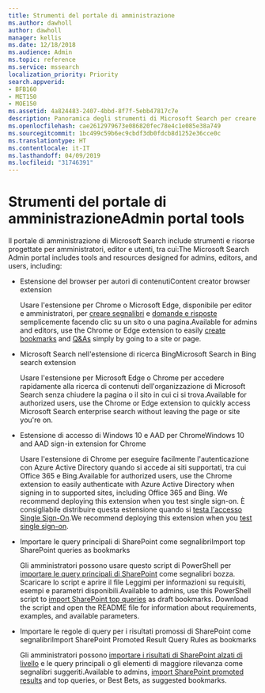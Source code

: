 ```yaml
---
title: Strumenti del portale di amministrazione
ms.author: dawholl
author: dawholl
manager: kellis
ms.date: 12/18/2018
ms.audience: Admin
ms.topic: reference
ms.service: mssearch
localization_priority: Priority
search.appverid:
- BFB160
- MET150
- MOE150
ms.assetid: 4a824483-2407-4bbd-8f7f-5ebb47817c7e
description: Panoramica degli strumenti di Microsoft Search per creare e importare risultati, accedere automaticamente e cercare ovunque
ms.openlocfilehash: cae2612979673e086820fec78e4c1e085e38a749
ms.sourcegitcommit: 1bc499c59b6ec9cbdf3db0fdcb8d1252e36cce0c
ms.translationtype: HT
ms.contentlocale: it-IT
ms.lasthandoff: 04/09/2019
ms.locfileid: "31746391"
---
```

# <a name="admin-portal-tools"></a><span data-ttu-id="e9a7d-103">Strumenti del portale di amministrazione</span><span class="sxs-lookup"><span data-stu-id="e9a7d-103">Admin portal tools</span></span>

<span data-ttu-id="e9a7d-104">Il portale di amministrazione di Microsoft Search include strumenti e risorse progettate per amministratori, editor e utenti, tra cui:</span><span class="sxs-lookup"><span data-stu-id="e9a7d-104">The Microsoft Search Admin portal includes tools and resources designed for admins, editors, and users, including:</span></span>
  
- <span data-ttu-id="e9a7d-105">Estensione del browser per autori di contenuti</span><span class="sxs-lookup"><span data-stu-id="e9a7d-105">Content creator browser extension</span></span>
    
    <span data-ttu-id="e9a7d-106">Usare l'estensione per Chrome o Microsoft Edge, disponibile per editor e amministratori, per [creare segnalibri](create-bookmarks.md) e [domande e risposte](create-qas.md) semplicemente facendo clic su un sito o una pagina.</span><span class="sxs-lookup"><span data-stu-id="e9a7d-106">Available for admins and editors, use the Chrome or Edge extension to easily [create bookmarks](create-bookmarks.md) and [Q&As](create-qas.md) simply by going to a site or page.</span></span> 
    
- <span data-ttu-id="e9a7d-107">Microsoft Search nell'estensione di ricerca Bing</span><span class="sxs-lookup"><span data-stu-id="e9a7d-107">Microsoft Search in Bing search extension</span></span>
    
    <span data-ttu-id="e9a7d-108">Usare l'estensione per Microsoft Edge o Chrome per accedere rapidamente alla ricerca di contenuti dell'organizzazione di Microsoft Search senza chiudere la pagina o il sito in cui ci si trova.</span><span class="sxs-lookup"><span data-stu-id="e9a7d-108">Available for authorized users, use the Chrome or Edge extension to quickly access Microsoft Search enterprise search without leaving the page or site you're on.</span></span>
    
- <span data-ttu-id="e9a7d-109">Estensione di accesso di Windows 10 e AAD per Chrome</span><span class="sxs-lookup"><span data-stu-id="e9a7d-109">Windows 10 and AAD sign-in extension for Chrome</span></span>
    
    <span data-ttu-id="e9a7d-110">Usare l'estensione di Chrome per eseguire facilmente l'autenticazione con Azure Active Directory quando si accede ai siti supportati, tra cui Office 365 e Bing.</span><span class="sxs-lookup"><span data-stu-id="e9a7d-110">Available for authorized users, use the Chrome extension to easily authenticate with Azure Active Directory when signing in to supported sites, including Office 365 and Bing. We recommend deploying this extension when you test single sign-on.</span></span> <span data-ttu-id="e9a7d-111">È consigliabile distribuire questa estensione quando si [testa l'accesso Single Sign-On](test-single-sign-on.md).</span><span class="sxs-lookup"><span data-stu-id="e9a7d-111">We recommend deploying this extension when you [test single sign-on](test-single-sign-on.md).</span></span>
    
- <span data-ttu-id="e9a7d-112">Importare le query principali di SharePoint come segnalibri</span><span class="sxs-lookup"><span data-stu-id="e9a7d-112">Import top SharePoint queries as bookmarks</span></span>
    
    <span data-ttu-id="e9a7d-p102">Gli amministratori possono usare questo script di PowerShell per [importare le query principali di SharePoint](import-sharepoint-promoted-results-and-top-queries.md) come segnalibri bozza. Scaricare lo script e aprire il file Leggimi per informazioni su requisiti, esempi e parametri disponibili.</span><span class="sxs-lookup"><span data-stu-id="e9a7d-p102">Available to admins, use this PowerShell script to [import SharePoint top queries](import-sharepoint-promoted-results-and-top-queries.md) as draft bookmarks. Download the script and open the README file for information about requirements, examples, and available parameters.</span></span> 
    
- <span data-ttu-id="e9a7d-115">Importare le regole di query per i risultati promossi di SharePoint come segnalibri</span><span class="sxs-lookup"><span data-stu-id="e9a7d-115">Import SharePoint Promoted Result Query Rules as bookmarks</span></span>
    
    <span data-ttu-id="e9a7d-116">Gli amministratori possono [importare i risultati di SharePoint alzati di livello](import-sharepoint-promoted-results-and-top-queries.md) e le query principali o gli elementi di maggiore rilevanza come segnalibri suggeriti.</span><span class="sxs-lookup"><span data-stu-id="e9a7d-116">Available to admins, [import SharePoint promoted results](import-sharepoint-promoted-results-and-top-queries.md) and top queries, or Best Bets, as suggested bookmarks.</span></span> 

  

